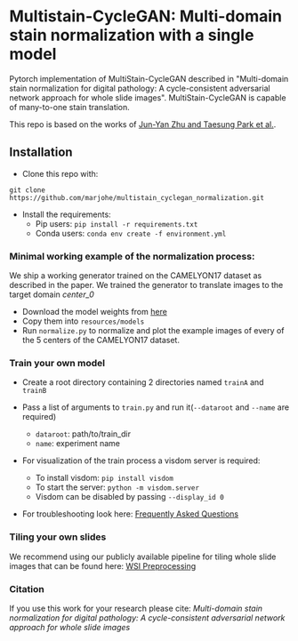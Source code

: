 # Multistain-CycleGAN: Multi-domain stain normalization with a single model

Pytorch implementation of MultiStain-CycleGAN described in "Multi-domain stain normalization for digital pathology: A cycle-consistent adversarial
network approach for whole slide images". MultiStain-CycleGAN is capable of many-to-one stain translation. 

This repo is based on the works of [Jun-Yan Zhu and Taesung Park et al.](https://github.com/junyanz/pytorch-CycleGAN-and-pix2pix).

## Installation

* Clone this repo with:  

`git clone https://github.com/marjohe/multistain_cyclegan_normalization.git`

* Install the requirements:
    + Pip users: `pip install -r requirements.txt`
    + Conda users: `conda env create -f environment.yml`
  
### Minimal working example of the normalization process:
We ship a working generator trained on the CAMELYON17 dataset as described in the paper. We trained the generator to translate images to the target domain _center_0_ 
* Download the model weights from [here](https://drive.google.com/file/d/1IAPrELC73Iae13CvTxDRRuxZ-vRWzZZp/view?usp=share_link)
* Copy them into `resources/models`  
* Run `normalize.py` to normalize and plot the example images of every of the 5 centers of the CAMELYON17 dataset.

### Train your own model
* Create a root directory containing 2 directories named `trainA` and `trainB`
* Pass a list of arguments to `train.py` and run it(`--dataroot` and `--name` are required)
    + `dataroot`: path/to/train_dir
    + `name`: experiment name
    
* For visualization of the train process a visdom server is required:
    + To install visdom: `pip install visdom`
    + To start the server: `python -m visdom.server`
    + Visdom can be disabled by passing `--display_id 0`
* For troubleshooting look here: [Frequently Asked Questions](https://github.com/junyanz/pytorch-CycleGAN-and-pix2pix/blob/master/docs/qa.md)

### Tiling your own slides
We recommend using our publicly available pipeline for tiling whole slide images that can be found here: [WSI Preprocessing](https://github.com/DBO-DKFZ/wsi_preprocessing)

### Citation
If you use this work for your research please cite: _Multi-domain stain normalization for digital pathology: A cycle-consistent adversarial
network approach for whole slide images_